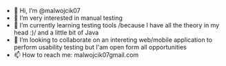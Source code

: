 - 👋 Hi, I’m @malwojcik07
- 👀 I’m very interested in manual testing
- 🌱 I’m currently learning testing tools /because I have all the theory in my head :)/ and a little bit of Java 
- 💞️ I’m looking to collaborate on an intereting web/mobile application to perform usability testing but I'am open form all opportunities 
- 📫 How to reach me: malwojcik07gmail.com

<!---
malwojcik07/malwojcik07 is a ✨ special ✨ repository because its `README.md` (this file) appears on your GitHub profile.
You can click the Preview link to take a look at your changes.
--->

